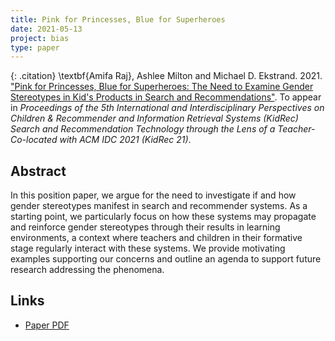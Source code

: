 ```yaml
---
title: Pink for Princesses, Blue for Superheroes
date: 2021-05-13
project: bias
type: paper
---
```


{: .citation}
\textbf{Amifa Raj}, Ashlee Milton and Michael D. Ekstrand. 2021. ["Pink for Princesses, Blue for Superheroes: The Need to Examine Gender Stereotypes in Kid's Products in Search and Recommendations"](#). To appear in <cite>Proceedings of the 5th International and Interdisciplinary Perspectives on Children & Recommender and Information Retrieval Systems (KidRec) Search and Recommendation Technology through the Lens of a Teacher- Co-located with ACM IDC 2021 (KidRec 21)</cite>.

## Abstract

In this position paper, we argue for the need to investigate if and how gender stereotypes manifest in search and recommender systems.
As a starting point, we particularly focus on how these systems may propagate and reinforce gender stereotypes through their results
in learning environments, a context where teachers and children in their formative stage regularly interact with these systems. We
provide motivating examples supporting our concerns and outline an agenda to support future research addressing the phenomena.

## Links

* [Paper PDF](https://arxiv.org/abs/2105.09296)
